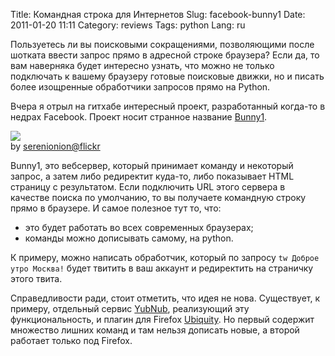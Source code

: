 Title: Командная строка для Интернетов
Slug: facebook-bunny1
Date: 2011-01-20 11:11
Category: reviews
Tags: python
Lang: ru

Пользуетесь ли вы поисковыми сокращениями, позволяющими после шотката ввести запрос прямо в адресной строке браузера? Если да, то вам наверняка будет интересно узнать, что можно не только подключать к вашему браузеру готовые поисковые движки, но и писать более изощренные обработчики запросов прямо на Python.

Вчера я отрыл на гитхабе интересный проект, разработанный когда-то в недрах Facebook. Проект носит странное название [Bunny1][].

![][Resized]  
by [serenionion@flickr](http://www.flickr.com/photos/opid/256250194/)

Bunny1, это вебсервер, который принимает команду и некоторый запрос, а затем либо редиректит куда-то, либо показывает HTML страницу с результатом. Если подключить URL этого сервера в качестве поиска по умолчанию, то вы получаете командную строку прямо в браузере. И самое полезное тут то, что:

* это будет работать во всех современных браузерах;
* команды можно дописывать самому, на python.

К примеру, можно написать обработчик, который по запросу `tw Доброе утро Москва!` будет твитить в ваш аккаунт и редиректить на страничку этого твита.

Справедливости ради, стоит отметить, что идея не нова. Существует, к примеру, отдельный сервис [YubNub][], реализующий эту функциональность, и плагин для Firefox [Ubiquity][]. Но первый содержит множество лишних команд и там нельзя дописать новые, а второй работает только под Firefox.

[YubNub]: http://yubnub.org/
[Bunny1]: https://github.com/facebook/bunny1/
[Ubiquity]: https://mozillalabs.com/ubiquity/
[Image]: http://farm1.static.flickr.com/120/256250194_ac05247901_o.jpg
[Resized]: http://resizer.co/?image=http%3A%2F%2Ffarm1.static.flickr.com%2F120%2F256250194_ac05247901_o.jpg&w=600

